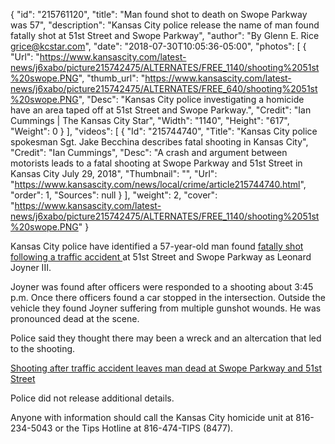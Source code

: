 {
  "id": "215761120",
  "title": "Man found shot to death on Swope Parkway was 57",
  "description": "Kansas City police release the name of man found fatally shot at 51st Street and Swope Parkway",
  "author": "By Glenn E. Rice grice@kcstar.com",
  "date": "2018-07-30T10:05:36-05:00",
  "photos": [
    {
      "Url": "https://www.kansascity.com/latest-news/j6xabo/picture215742475/ALTERNATES/FREE_1140/shooting%2051st%20swope.PNG",
      "thumb_url": "https://www.kansascity.com/latest-news/j6xabo/picture215742475/ALTERNATES/FREE_640/shooting%2051st%20swope.PNG",
      "Desc": "Kansas City police investigating a homicide have an area taped off at 51st Street and Swope Parkway.",
      "Credit": "Ian Cummings | The Kansas City Star",
      "Width": "1140",
      "Height": "617",
      "Weight": 0
    }
  ],
  "videos": [
    {
      "Id": "215744740",
      "Title": "Kansas City police spokesman Sgt. Jake Becchina describes fatal shooting in Kansas City",
      "Credit": "Ian Cummings",
      "Desc": "A crash and argument between motorists leads to a fatal shooting at Swope Parkway and 51st Street in Kansas City July 29, 2018",
      "Thumbnail": "",
      "Url": "https://www.kansascity.com/news/local/crime/article215744740.html",
      "order": 1,
      "Sources": null
    }
  ],
  "weight": 2,
  "cover": "https://www.kansascity.com/latest-news/j6xabo/picture215742475/ALTERNATES/FREE_1140/shooting%2051st%20swope.PNG"
}

<p>Kansas City police have identified a 57-year-old man found <a href="https://www.kansascity.com/news/local/crime/article215741980.html" target="_self">fatally shot following a traffic accident </a>at 51st Street and Swope Parkway as Leonard Joyner III.</p><p>Joyner was found after officers were responded to a shooting about 3:45 p.m. Once there officers found a car stopped in the intersection. Outside the vehicle they found Joyner suffering from multiple gunshot wounds. He was pronounced dead at the scene.</p><p>Police said they thought there may been a wreck and an altercation that led to the shooting.</p><p> <a href="https://www.kansascity.com/news/local/crime/article215741980.html" id="_696fedb5-765e-4392-8994-e9ca199015c2">Shooting after traffic accident leaves man dead at Swope Parkway and 51st Street</a> </p><p>Police did not release additional details. </p><p>Anyone with information should call the Kansas City homicide unit at 816-234-5043 or the Tips Hotline at 816-474-TIPS (8477).</p>

